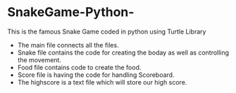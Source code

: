 # SnakeGame-Python-
This is the famous Snake Game coded in python using Turtle Library

* The main file connects all the files.
* Snake file contains the code for creating the boday as well as controlling the movement.
* Food file contains code to create the food.
* Score file is having the code for handling Scoreboard.
* The highscore is a text file which will store our high score.
